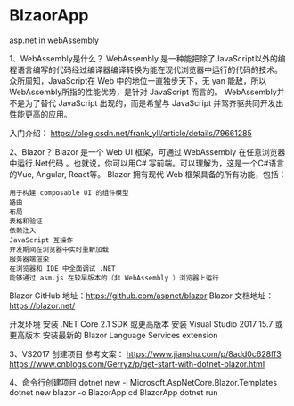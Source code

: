 # BlzaorApp
asp.net in webAssembly

1、WebAssembly是什么？
WebAssembly 是一种能把除了JavaScript以外的编程语言编写的代码经过编译器编译转换为能在现代浏览器中运行的代码的技术。
众所周知，JavaScript在 Web 中的地位一直独步天下，无 yan 能敌，所以WebAssembly所指的性能优势，是针对 JavaScript 而言的。
WebAssembly并不是为了替代 JavaScript 出现的，而是希望与 JavaScript 并驾齐驱共同开发出性能更高的应用。

入门介绍： https://blog.csdn.net/frank_yll/article/details/79661285

2、Blazor？
Blazor 是一个 Web UI 框架，可通过 WebAssembly 在任意浏览器中运行.Net代码 。也就说，你可以用C# 写前端。可以理解为，这是一个C#语言的Vue, Angular, React等。
Blazor 拥有现代 Web 框架具备的所有功能，包括：

    用于构建 composable UI 的组件模型
    路由
    布局
    表格和验证
    依赖注入
    JavaScript 互操作
    开发期间在浏览器中实时重新加载
    服务器端渲染
    在浏览器和 IDE 中全面调试 .NET
    能够通过 asm.js 在较早版本的（非 WebAssembly ）浏览器上运行

Blazor GitHub 地址：https://github.com/aspnet/blazor
Blazor 文档地址： https://blazor.net/

开发环境
   安装 .NET Core 2.1 SDK 或更高版本
   安装 Visual Studio 2017 15.7 或更高版本
   安装最新的 Blazor Language Services extension
   

 3、VS2017 创建项目 
 参考文案：
    https://www.jianshu.com/p/8add0c628ff3
    https://www.cnblogs.com/Gerryz/p/get-start-with-dotnet-blazor.html
 
 4、命令行创建项目
    dotnet new -i Microsoft.AspNetCore.Blazor.Templates
    dotnet new blazor -o BlazorApp
    cd BlazorApp
    dotnet run
  

